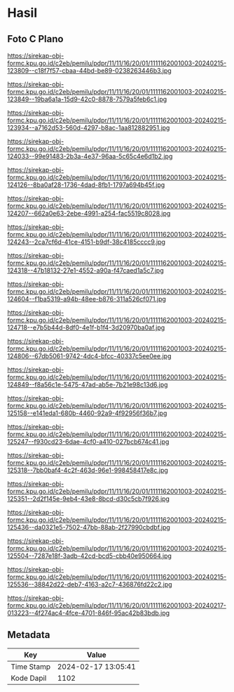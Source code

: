 # Hasil

## Foto C Plano

https://sirekap-obj-formc.kpu.go.id/c2eb/pemilu/pdpr/11/11/16/20/01/1111162001003-20240215-123809--c18f7f57-cbaa-44bd-be89-0238263446b3.jpg

https://sirekap-obj-formc.kpu.go.id/c2eb/pemilu/pdpr/11/11/16/20/01/1111162001003-20240215-123849--19ba6a1a-15d9-42c0-8878-7579a5feb6c1.jpg

https://sirekap-obj-formc.kpu.go.id/c2eb/pemilu/pdpr/11/11/16/20/01/1111162001003-20240215-123934--a7162d53-560d-4297-b8ac-1aa812882951.jpg

https://sirekap-obj-formc.kpu.go.id/c2eb/pemilu/pdpr/11/11/16/20/01/1111162001003-20240215-124033--99e91483-2b3a-4e37-96aa-5c65c4e6d1b2.jpg

https://sirekap-obj-formc.kpu.go.id/c2eb/pemilu/pdpr/11/11/16/20/01/1111162001003-20240215-124126--8ba0af28-1736-4dad-8fb1-1797a694b45f.jpg

https://sirekap-obj-formc.kpu.go.id/c2eb/pemilu/pdpr/11/11/16/20/01/1111162001003-20240215-124207--662a0e63-2ebe-4991-a254-fac5519c8028.jpg

https://sirekap-obj-formc.kpu.go.id/c2eb/pemilu/pdpr/11/11/16/20/01/1111162001003-20240215-124243--2ca7cf6d-41ce-4151-b9df-38c4185cccc9.jpg

https://sirekap-obj-formc.kpu.go.id/c2eb/pemilu/pdpr/11/11/16/20/01/1111162001003-20240215-124318--47b18132-27e1-4552-a90a-f47caed1a5c7.jpg

https://sirekap-obj-formc.kpu.go.id/c2eb/pemilu/pdpr/11/11/16/20/01/1111162001003-20240215-124604--f1ba5319-a94b-48ee-b876-311a526cf071.jpg

https://sirekap-obj-formc.kpu.go.id/c2eb/pemilu/pdpr/11/11/16/20/01/1111162001003-20240215-124718--e7b5b44d-8df0-4e1f-b1f4-3d20970ba0af.jpg

https://sirekap-obj-formc.kpu.go.id/c2eb/pemilu/pdpr/11/11/16/20/01/1111162001003-20240215-124806--67db5061-9742-4dc4-bfcc-40337c5ee0ee.jpg

https://sirekap-obj-formc.kpu.go.id/c2eb/pemilu/pdpr/11/11/16/20/01/1111162001003-20240215-124849--f8a56c1e-5475-47ad-ab5e-7b21e98c13d6.jpg

https://sirekap-obj-formc.kpu.go.id/c2eb/pemilu/pdpr/11/11/16/20/01/1111162001003-20240215-125158--e141eda1-680b-4460-92a9-4f92956f36b7.jpg

https://sirekap-obj-formc.kpu.go.id/c2eb/pemilu/pdpr/11/11/16/20/01/1111162001003-20240215-125247--f930cd23-6dae-4cf0-a410-027bcb674c41.jpg

https://sirekap-obj-formc.kpu.go.id/c2eb/pemilu/pdpr/11/11/16/20/01/1111162001003-20240215-125318--7bb0baf4-4c2f-463d-96e1-998458417e8c.jpg

https://sirekap-obj-formc.kpu.go.id/c2eb/pemilu/pdpr/11/11/16/20/01/1111162001003-20240215-125351--2d2f145e-9eb4-43e8-8bcd-d30c5cb7f926.jpg

https://sirekap-obj-formc.kpu.go.id/c2eb/pemilu/pdpr/11/11/16/20/01/1111162001003-20240215-125436--da0321e5-7502-47bb-88ab-2f27990cbdbf.jpg

https://sirekap-obj-formc.kpu.go.id/c2eb/pemilu/pdpr/11/11/16/20/01/1111162001003-20240215-125504--7287e18f-3adb-42cd-bcd5-cbb40e950664.jpg

https://sirekap-obj-formc.kpu.go.id/c2eb/pemilu/pdpr/11/11/16/20/01/1111162001003-20240215-125536--38842d22-deb7-4163-a2c7-436876fd22c2.jpg

https://sirekap-obj-formc.kpu.go.id/c2eb/pemilu/pdpr/11/11/16/20/01/1111162001003-20240217-013223--4f274ac4-4fce-4701-846f-95ac42b83bdb.jpg


## Metadata

| Key        | Value               |
| ---------- | ------------------- |
| Time Stamp | 2024-02-17 13:05:41 |
| Kode Dapil | 1102                |



